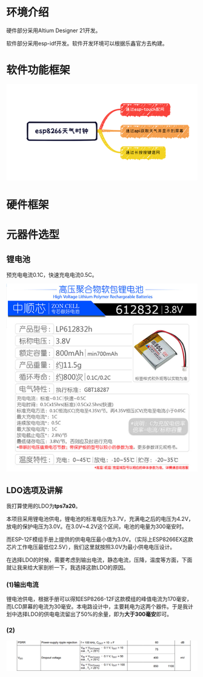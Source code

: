


# 环境介绍

硬件部分采用Altium Designer 21开发。

软件部分采用esp-idf开发。软件开发环境可以根据乐鑫官方去构建。



# 软件功能框架

<p align="center">
    <img src="Images/Snipaste_2023-02-13_16-27-06.png">
</p>

# 硬件框架

# 元器件选型



## 锂电池

预充电电流0.1C，快速充电电流0.5C。

<p align="center">
    <img src="Images/Snipaste_2023-02-19_13-40-31.png">
</p>

## LDO选项及讲解
我打算使用的LDO为**tps7a20**。

本项目采用锂电池供电，锂电池的标准电压为3.7V，充满电之后的电压为4.2V，放电的保护电压为3.0V。在3.0V~4.2V这个区间，电池的电量为300毫安时。

而ESP-12F模组手册上提供的供电电压最小值为3.0V。（实际上ESP8266EX这款芯片工作电压最低位2.5V），我们这里就按照3.0V为最小供电电压设计。

在选择LDO的时候，需要考虑到输出电流，静态电流，压降，温度等方面，下面就让我来给大家剖析一下，我选择这款LDO的原因。

### (1)输出电流

锂电池供电，根据手册可以得知ESP8266-12F这款模组的峰值电流为170毫安，而LCD屏幕的电流为30毫安。本电路设计中，主要耗电为这两个器件。于是我计划中选择LDO的供电电流留出了50%的余量，即为**大于300毫安**即可。

### (2)



<p align="center">
    <img src="Images/Snipaste_2023-02-15_19-58-13.png">
</p>